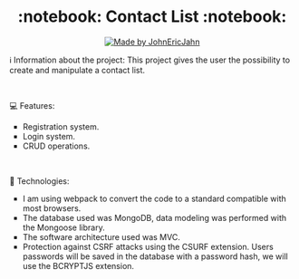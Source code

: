 ﻿<h1 align="center"> 
	:notebook: Contact List :notebook:
</h1>

<p align="center">	
  <a href="www.linkedin.com/in/john-eric-jahn">
    <img alt="Made by JohnEricJahn" src="https://img.shields.io/badge/made%20by-JohnEricJahn-brightgreen">
  </a>
</p>

:information_source: Information about the project:
This project gives the user the possibility to create and manipulate a contact list.

<br>

:computer: Features:
<ul style="list-style-type:square">
<li>Registration system.</li>
<li>Login system.</li>
<li>CRUD operations.</li>
</ul>

<br>

:rocket: Technologies:
<ul style="list-style-type:square">
<li>I am using webpack to convert the code to a standard compatible with most browsers.</li>
<li>The database used was MongoDB, data modeling was performed with the Mongoose library.</li>
<li>The software architecture used was MVC.</li>
<li>Protection against CSRF attacks using the CSURF extension. Users passwords will be saved in the database with a password hash, we will use the BCRYPTJS extension.</li>
</ul>
